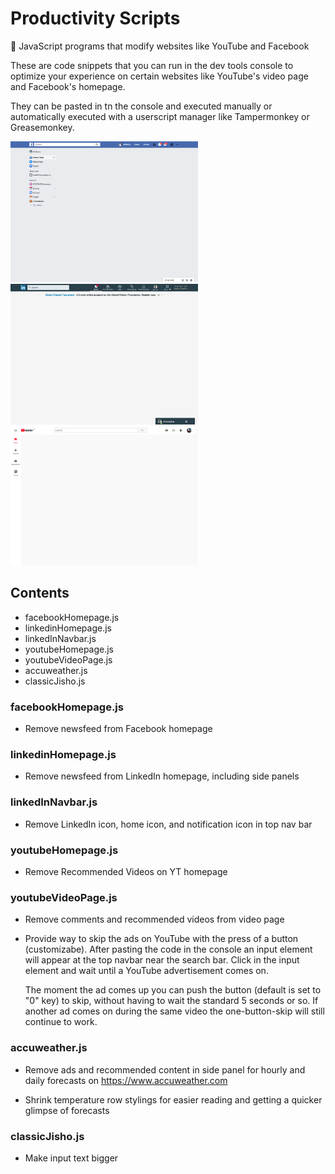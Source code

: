 # Productivity Scripts

🐒 JavaScript programs that modify websites like YouTube and Facebook

These are code snippets that you can run in the dev tools console to optimize your experience on certain websites like YouTube's video page and Facebook's homepage.

They can be pasted in tn the console and executed manually or automatically executed with a userscript manager like Tampermonkey or Greasemonkey.

<img src="images/facebook_homepage.png" width="300">
<img src="images/linkedin_homepage.png" width="300">
<img src="images/youtube_homepage.png" width="300">

## Contents

- facebookHomepage.js
- linkedinHomepage.js
- linkedInNavbar.js
- youtubeHomepage.js
- youtubeVideoPage.js
- accuweather.js
- classicJisho.js

### facebookHomepage.js

- Remove newsfeed from Facebook homepage

### linkedinHomepage.js

- Remove newsfeed from LinkedIn homepage, including side panels

### linkedInNavbar.js

- Remove LinkedIn icon, home icon, and notification icon in top nav bar

### youtubeHomepage.js

- Remove Recommended Videos on YT homepage

### youtubeVideoPage.js

- Remove comments and recommended videos from video page

- Provide way to skip the ads on YouTube with the press of a button (customizabe).
  After pasting the code in the console an input element will appear at the top navbar near the search bar.
  Click in the input element and wait until a YouTube advertisement comes on.

  The moment the ad comes up you can push the button (default is set to "0" key) to skip, without having to wait the standard 5 seconds or so.
  If another ad comes on during the same video the one-button-skip will still continue to work.

### accuweather.js

- Remove ads and recommended content in side panel for hourly and daily forecasts on https://www.accuweather.com

- Shrink temperature row stylings for easier reading and getting a quicker glimpse of forecasts

### classicJisho.js

- Make input text bigger 
